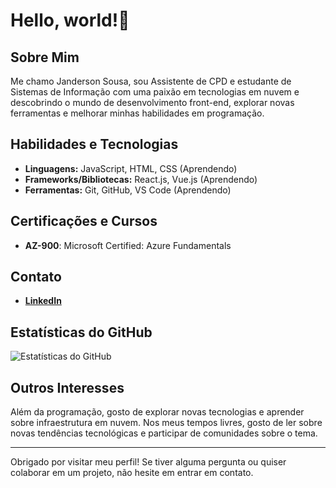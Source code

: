 # Hello, world!👋

## Sobre Mim
Me chamo Janderson Sousa, sou Assistente de CPD e estudante de Sistemas de Informação com uma paixão em tecnologias em nuvem e descobrindo o mundo de desenvolvimento front-end, explorar novas ferramentas e melhorar minhas habilidades em programação.

## Habilidades e Tecnologias
- **Linguagens:** JavaScript, HTML, CSS (Aprendendo)
- **Frameworks/Bibliotecas:** React.js, Vue.js (Aprendendo)
- **Ferramentas:** Git, GitHub, VS Code (Aprendendo)

## Certificações e Cursos
- **AZ-900**: Microsoft Certified: Azure Fundamentals

## Contato
- [**LinkedIn**](https://www.linkedin.com/in/janderson-sousa-a23b5b1b4/)

## Estatísticas do GitHub
![Estatísticas do GitHub](https://github-readme-stats.vercel.app/api?username=janacs&show_icons=true&theme=radical)

## Outros Interesses
Além da programação, gosto de explorar novas tecnologias e aprender sobre infraestrutura em nuvem. Nos meus tempos livres, gosto de ler sobre novas tendências tecnológicas e participar de comunidades sobre o tema.

---

Obrigado por visitar meu perfil! Se tiver alguma pergunta ou quiser colaborar em um projeto, não hesite em entrar em contato.

